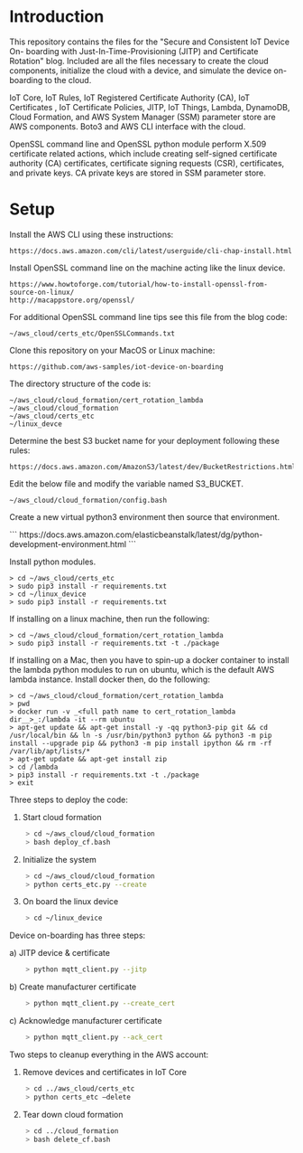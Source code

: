 <h1>Introduction</h1>
<p>This repository contains the files for the "Secure and Consistent IoT Device On-
boarding with Just-In-Time-Provisioning (JITP) and Certificate Rotation" blog. 
Included are all the files necessary to create the cloud components, initialize 
the cloud with a device, and simulate the device on-boarding to the cloud.</p>

<p>IoT Core, IoT Rules, IoT Registered Certificate Authority (CA), IoT Certificates
, IoT Certificate Policies, JITP, IoT Things, Lambda, DynamoDB, Cloud Formation,
 and AWS System Manager (SSM) parameter store are AWS components. Boto3 and AWS 
CLI interface with the cloud.</p>

<p>OpenSSL command line and OpenSSL python module perform X.509 certificate related
 actions, which include creating self-signed certificate authority (CA) 
certificates, certificate signing requests (CSR), certificates, and private keys. 
CA private keys are stored in SSM parameter store.</p>

<h1>Setup</h1>
<p>Install the AWS CLI using these instructions:</p>

```
https://docs.aws.amazon.com/cli/latest/userguide/cli-chap-install.html
```
<p>Install OpenSSL command line on the machine acting like the linux device.</p>

```
https://www.howtoforge.com/tutorial/how-to-install-openssl-from-source-on-linux/
http://macappstore.org/openssl/
```
<p>For additional OpenSSL command line tips see this file from the blog code:</p>

```
~/aws_cloud/certs_etc/OpenSSLCommands.txt
```

<p>Clone this repository on your MacOS or Linux machine:</p>

```
https://github.com/aws-samples/iot-device-on-boarding
```

<p>The directory structure of the code is:</p>

```
~/aws_cloud/cloud_formation/cert_rotation_lambda
~/aws_cloud/cloud_formation
~/aws_cloud/certs_etc
~/linux_devce
```
<p>Determine the best S3 bucket name for your deployment following these rules:</p>

```
https://docs.aws.amazon.com/AmazonS3/latest/dev/BucketRestrictions.html#bucketnamingrules
```

<p>Edit the below file and modify the variable named S3_BUCKET.</p>

```
~/aws_cloud/cloud_formation/config.bash
```

<p>Create a new virtual python3 environment then source that environment. </p>
```
https://docs.aws.amazon.com/elasticbeanstalk/latest/dg/python-development-environment.html
```
<p>Install python modules. </p>

```
> cd ~/aws_cloud/certs_etc
> sudo pip3 install -r requirements.txt
> cd ~/linux_device
> sudo pip3 install -r requirements.txt
```

<p>If installing on a linux machine, then run the following:</p>

```
> cd ~/aws_cloud/cloud_formation/cert_rotation_lambda
> sudo pip3 install -r requirements.txt -t ./package
```

<p>If installing on a Mac, then you have to spin-up a docker container to install the lambda python modules to run on ubuntu, which is the default AWS lambda instance. Install docker then, do the following:</p>

```
> cd ~/aws_cloud/cloud_formation/cert_rotation_lambda
> pwd
> docker run -v _<full path name to cert_rotation_lambda dir__>_:/lambda -it --rm ubuntu
> apt-get update && apt-get install -y -qq python3-pip git && cd /usr/local/bin && ln -s /usr/bin/python3 python && python3 -m pip install --upgrade pip && python3 -m pip install ipython && rm -rf /var/lib/apt/lists/* 
> apt-get update && apt-get install zip 
> cd /lambda
> pip3 install -r requirements.txt -t ./package
> exit
```



Three steps to deploy the code:
1) Start cloud formation
```bash
    > cd ~/aws_cloud/cloud_formation
    > bash deploy_cf.bash
```
2) Initialize the system
```bash
    > cd ~/aws_cloud/cloud_formation
    > python certs_etc.py --create
```
3) On board the linux device
```bash
    > cd ~/linux_device
```
Device on-boarding has three steps:

a) JITP device & certificate
```bash
    > python mqtt_client.py --jitp
```
b) Create manufacturer certificate
```bash
    > python mqtt_client.py --create_cert
```
c) Acknowledge manufacturer certificate
```bash
    > python mqtt_client.py --ack_cert
```

Two steps to cleanup everything in the AWS account:
1) Remove devices and certificates in IoT Core
```bash
    > cd ../aws_cloud/certs_etc
    > python certs_etc —delete
```
2) Tear down cloud formation
```bash
    > cd ../cloud_formation
    > bash delete_cf.bash
```
